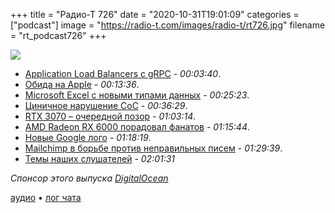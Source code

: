 +++
title = "Радио-Т 726"
date = "2020-10-31T19:01:09"
categories = ["podcast"]
image = "https://radio-t.com/images/radio-t/rt726.jpg"
filename = "rt_podcast726"
+++

![](https://radio-t.com/images/radio-t/rt726.jpg)

- [Application Load Balancers с gRPC](https://aws.amazon.com/about-aws/whats-new/2020/10/application-load-balancers-enable-grpc-workloads-end-to-end-http-2-support/) - *00:03:40*.
- [Обида на Apple](https://birchtree.me/blog/a-guy-walks-into-an-apple-store/) - *00:13:36*.
- [Microsoft Excel с новыми типами данных](https://www.techrepublic.com/article/microsoft-excel-huge-update-expands-data-types-beyond-just-text-and-numbers/) - *00:25:23*.
- [Циничное нарушение CoC](https://www.fast.ai/2020/10/28/code-of-conduct/) - *00:36:29*.
- [RTX 3070 – очередной позор](https://www.pcmag.com/news/nvidias-rtx-3070-graphics-card-launch-was-another-letdown) - *01:03:14*.
- [AMD Radeon RX 6000 порадовал фанатов](https://www.anandtech.com/show/16202/amd-reveals-the-radeon-rx-6000-series-rdna2-starts-at-the-highend-coming-november-18th) - *01:15:44*.
- [Новые Google лого](https://social.techcrunch.com/2020/10/06/googles-new-logos-are-bad/) - *01:18:19*.
- [Mailchimp в борьбе против неправильных писем](https://reclaimthenet.org/mailchimp-misinformation-censorship/) - *01:29:39*.
- [Темы наших слушателей](https://radio-t.com/p/2020/10/27/prep-726/) - *02:01:31*

*Спонсор этого выпуска [DigitalOcean](https://do.co/radiot)*

[аудио](https://cdn.radio-t.com/rt_podcast726.mp3) • [лог чата](https://chat.radio-t.com/logs/radio-t-726.html)
<audio src="https://cdn.radio-t.com/rt_podcast726.mp3" preload="none"></audio>

